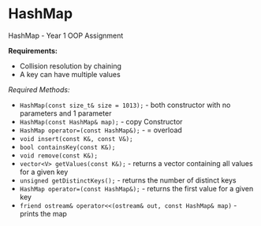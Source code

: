 # HashMap
HashMap - Year 1 OOP Assignment

**Requirements:**

- Collision resolution by chaining
- A key can have multiple values

*Required Methods:*
- `HashMap(const size_t& size = 1013);` - both constructor with no parameters and 1 parameter
- `HashMap(const HashMap& map);` - copy Constructor
- `HashMap operator=(const HashMap&);` -  = overload
- `void insert(const K&, const V&);` 
- `bool containsKey(const K&);`
- `void remove(const K&);` 
- `vector<V> getValues(const K&);` - returns a vector containing all values for a given key
- `unsigned getDistinctKeys();` - returns the number of distinct keys 
- `HashMap operator=(const HashMap&);` - returns the first value for a given key
- `friend ostream& operator<<(ostream& out, const HashMap& map)` - prints the map
